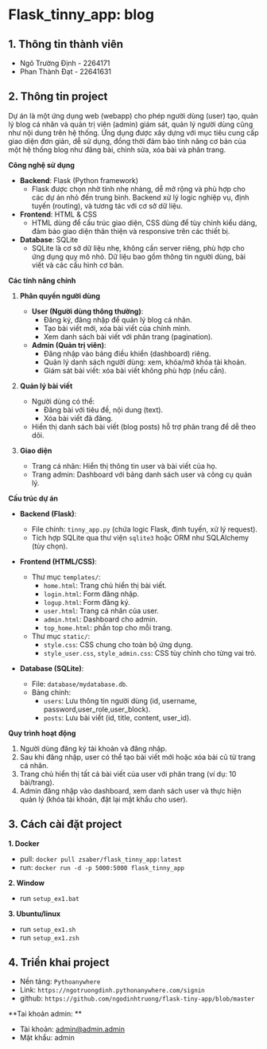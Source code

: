 # Flask_tinny_app: blog

## 1. Thông tin thành viên

- Ngô Trường Định - 2264171
- Phan Thành Đạt - 22641631


## 2. Thông tin project

Dự án là một ứng dụng web (webapp) cho phép người dùng (user) tạo, quản lý blog cá nhân và quản trị viên (admin) giám sát, quản lý người dùng cũng như nội dung trên hệ thống. Ứng dụng được xây dựng với mục tiêu cung cấp giao diện đơn giản, dễ sử dụng, đồng thời đảm bảo tính năng cơ bản của một hệ thống blog như đăng bài, chỉnh sửa, xóa bài và phân trang.

**Công nghệ sử dụng**

- **Backend**: Flask (Python framework)
  - Flask được chọn nhờ tính nhẹ nhàng, dễ mở rộng và phù hợp cho các dự án nhỏ đến trung bình. Backend xử lý logic nghiệp vụ, định tuyến (routing), và tương tác với cơ sở dữ liệu.
- **Frontend**: HTML & CSS
  - HTML dùng để cấu trúc giao diện, CSS dùng để tùy chỉnh kiểu dáng, đảm bảo giao diện thân thiện và responsive trên các thiết bị.
- **Database**: SQLite
  - SQLite là cơ sở dữ liệu nhẹ, không cần server riêng, phù hợp cho ứng dụng quy mô nhỏ. Dữ liệu bao gồm thông tin người dùng, bài viết và các cấu hình cơ bản.

**Các tính năng chính**

1. **Phân quyền người dùng**

   - **User (Người dùng thông thường)**:
     - Đăng ký, đăng nhập để quản lý blog cá nhân.
     - Tạo bài viết mới, xóa bài viết của chính mình.
     - Xem danh sách bài viết với phân trang (pagination).
   - **Admin (Quản trị viên)**:
     - Đăng nhập vào bảng điều khiển (dashboard) riêng.
     - Quản lý danh sách người dùng: xem, khóa/mở khóa tài khoản.
     - Giám sát bài viết: xóa bài viết không phù hợp (nếu cần).
2. **Quản lý bài viết**

   - Người dùng có thể:
     - Đăng bài với tiêu đề, nội dung (text).
     - Xóa bài viết đã đăng.
   - Hiển thị danh sách bài viết (blog posts) hỗ trợ phân trang để dễ theo dõi.
3. **Giao diện**

   - Trang cá nhân: Hiển thị thông tin user và bài viết của họ.
   - Trang admin: Dashboard với bảng danh sách user và công cụ quản lý.

**Cấu trúc dự án**

- **Backend (Flask)**:

  - File chính: `tinny_app.py` (chứa logic Flask, định tuyến, xử lý request).
  - Tích hợp SQLite qua thư viện `sqlite3` hoặc ORM như SQLAlchemy (tùy chọn).
- **Frontend (HTML/CSS)**:

  - Thư mục `templates/`:
    - `home.html`: Trang chủ hiển thị bài viết.
    - `login.html`: Form đăng nhập.
    - `logup.html`: Form đăng ký.
    - `user.html`: Trang cá nhân của user.
    - `admin.html`: Dashboard cho admin.
    - `top_home.html`: phần top cho mỗi trang.
  - Thư mục `static/`:
    - `style.css`: CSS chung cho toàn bộ ứng dụng.
    - `style_user.css`, `style_admin.css`: CSS tùy chỉnh cho từng vai trò.
- **Database (SQLite)**:

  - File: `database/mydatabase.db`.
  - Bảng chính:
    - `users`: Lưu thông tin người dùng (id, username, password,user_role,user_block).
    - `posts`: Lưu bài viết (id, title, content, user_id).

**Quy trình hoạt động**

1. Người dùng đăng ký tài khoản và đăng nhập.
2. Sau khi đăng nhập, user có thể tạo bài viết mới hoặc xóa bài cũ từ trang cá nhân.
3. Trang chủ hiển thị tất cả bài viết của user với phân trang (ví dụ: 10 bài/trang).
4. Admin đăng nhập vào dashboard, xem danh sách user và thực hiện quản lý (khóa tài khoản, đặt lại mật khẩu cho user).

## 3. Cách cài đặt project

**1. Docker**

- pull: `docker pull zsaber/flask_tinny_app:latest`
- run:  `docker run -d -p 5000:5000 flask_tinny_app`

**2. Window**
- run  `setup_ex1.bat`

**3. Ubuntu/linux**
- run  `setup_ex1.sh`
- run  `setup_ex1.zsh`

## 4. Triển khai project
 - Nền tảng: `Pythoanywhere`
 - Link: `https://ngotruongdinh.pythonanywhere.com/signin`
 - github: `https://github.com/ngodinhtruong/flask-tiny-app/blob/master`

**Tai khoản admin: **
- Tài khoản: admin@admin.admin
- Mật khẩu:  admin
